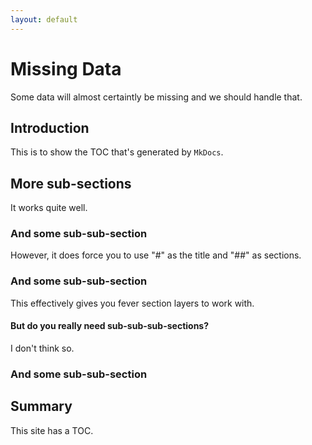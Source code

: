 ```yaml
---
layout: default
---
```


# Missing Data
Some data will almost certaintly be missing and we should handle that.

## Introduction
This is to show the TOC that's generated by `MkDocs`.

## More sub-sections
It works quite well.

### And some sub-sub-section
However, it does force you to use "#" as the title and "##" as sections. 

### And some sub-sub-section
This effectively gives you fever section layers to work with.

#### But do you really need sub-sub-sub-sections?
I don't think so.

### And some sub-sub-section

## Summary
This site has a TOC.
